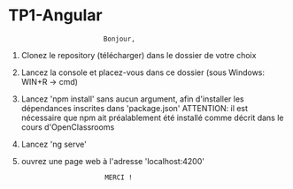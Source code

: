 # TP1-Angular
							
							Bonjour,

1) Clonez le repository (télécharger) dans le dossier de votre choix
2) Lancez la console et placez-vous dans ce dossier (sous Windows: WIN+R -> cmd)
3) Lancez 'npm install' sans aucun argument, afin d'installer les dépendances inscrites dans 'package.json'
   ATTENTION: il est nécessaire que npm ait préalablement été installé comme décrit dans le cours d'OpenClassrooms
4) Lancez 'ng serve'
5) ouvrez une page web à l'adresse 'localhost:4200'

							MERCI !
